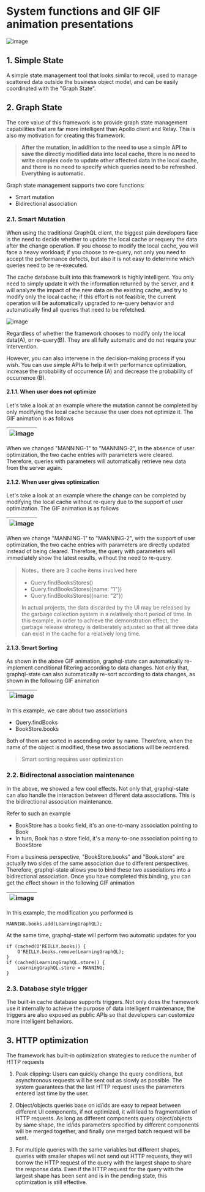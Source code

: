 # System functions and GIF GIF animation presentations

![image](./architecture.png "architecture")

## 1. Simple State

A simple state management tool that looks similar to recoil, used to manage scattered data outside the business object model, and can be easily coordinated with the "Graph State".

## 2. Graph State

The core value of this framework is to provide graph state management capabilities that are far more intelligent than Apollo client and Relay. This is also my motivation for creating this framework.

> **After the mutation, in addition to the need to use a simple API to save the directly modified data into local cache, there is no need to write complex code to update other affected data in the local cache, and there is no need to specify which queries need to be refreshed. Everything is automatic.**

Graph state management supports two core functions: 
- Smart mutation
- Bidirectional association

### 2.1. Smart Mutation

When using the traditional GraphQL client, the biggest pain developers face is the need to decide whether to update the local cache or requery the data after the change operation. If you choose to modify the local cache, you will face a heavy workload; if you choose to re-query, not only you need to accept the performance defects, but also it is not easy to determine which queries need to be re-executed.

The cache database built into this framework is highly intelligent. You only need to simply update it with the information returned by the server, and it will analyze the impact of the new data on the existing cache, and try to modify only the local cache; if this effort is not feasible, the current operation will be automatically upgraded to re-query behavior and automatically find all queries that need to be refetched.

![image](./smart-mutation.png "Smart Mutation")

Regardless of whether the framework chooses to modify only the local data(A), or re-query(B). They are all fully automatic and do not require your intervention.

However, you can also intervene in the decision-making process if you wish. You can use simple APIs to help it with performance optimization, increase the probability of occurrence (A) and decrease the probability of occurrence (B).

#### 2.1.1. When user does not optimize

Let's take a look at an example where the mutation cannot be completed by only modifying the local cache because the user does not optimize it. The GIF animation is as follows

|![image](./unoptimized-mutation.gif "When the user does not give optimization")|
|---|

When we changed "MANNING-1" to "MANNING-2", in the absence of user optimization, the two cache entries with parameters were cleared. Therefore, queries with parameters will automatically retrieve new data from the server again.

#### 2.1.2. When user gives optimization

Let's take a look at an example where the change can be completed by modifying the local cache without re-query due to the support of user optimization. The GIF animation is as follows

|![image](./optimized-mutation.gif "When the user gives optimization")|
|---|

When we change "MANNING-1" to "MANNING-2", with the support of user optimization, the two cache entries with parameters are directly updated instead of being cleared. Therefore, the query with parameters will immediately show the latest results, without the need to re-query.

> Notes，there are 3 cache items involved here
> 
> - Query.findBooksStores()
> - Query.findBooksStores({name: "1"})
> - Query.findBooksStores({name: "2"})
> 
> In actual projects, the data discarded by the UI may be released by the garbage collection system in a relatively short period of time. In this example, in order to achieve the demonstration effect, the garbage release strategy is deliberately adjusted so that all three data can exist in the cache for a relatively long time.

#### 2.1.3. Smart Sorting

As shown in the above GIF animation, graphql-state can automatically re-implement conditional filtering according to data changes. Not only that, graphql-state can also automatically re-sort according to data changes, as shown in the following GIF animation

|![image](./smart-sorting.gif "smart sorting")|
|---|

In this example, we care about two associations
- Query.findBooks
- BookStore.books

Both of them are sorted in ascending order by name. Therefore, when the name of the object is modified, these two associations will be reordered.

> Smart sorting requires user optimization

### 2.2. Bidirectonal association maintenance

In the above, we showed a few cool effects. Not only that, graphql-state can also handle the interaction between different data associations. This is the bidirectional association maintenance.

Refer to such an example
- BookStore has a books field, it's an one-to-many association pointing to Book
- In turn, Book has a store field, it's a many-to-one association pointing to BookStore

From a business perspective, "BookStore.books" and "Book.store" are actually two sides of the same association due to different perspectives. Therefore, graphql-state allows you to bind these two associations into a bidirectional association. Once you have completed this binding, you can get the effect shown in the following GIF animation

|![image](./bidirectional-association.gif "bidirectional-association")|
|---|

In this example, the modification you performed is
```
MANNING.books.add(LearningGraphQL);
```
At the same time, graphql-state will perform two automatic updates for you
```
if (cached(O'REILLY.books)) {
    O'REILLY.books.remove(LearningGraphQL);
}
if (cached(LearningGraphQL.store)) {
    LearningGraphQL.store = MANNING;
}
```

### 2.3. Database style trigger
The built-in cache database supports triggers. Not only does the framework use it internally to achieve the purpose of data intelligent maintenance, the triggers are also exposed as public APIs so that developers can customize more intelligent behaviors.


## 3. HTTP optimization

The framework has built-in optimization strategies to reduce the number of HTTP requests

1. Peak clipping: Users can quickly change the query conditions, but asynchronous requests will be sent out as slowly as possible. The system guarantees that the last HTTP request uses the parameters entered last time by the user.

2. Object/objects queries base on id/ids are easy to repeat between different UI components, if not optimized, it will lead to fragmentation of HTTP requests. As long as different components query object/objects by same shape, the id/ids parameters specified by different components will be merged together, and finally one merged batch request will be sent.

3. For multiple queries with the same variables but different shapes, queries with smaller shapes will not send out HTTP requests, they will borrow the HTTP request of the query with the largest shape to share the response data. Even if the HTTP request for the query with the largest shape has been sent and is in the pending state, this optimization is still effective.
